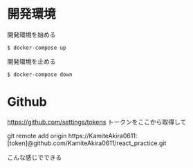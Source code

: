 # 開発環境

開発環境を始める

```
$ docker-compose up
```

開発環境を止める

```
$ docker-compose down
```

# Github

https://github.com/settings/tokens
トークンをここから取得して

git remote add origin https://KamiteAkira0611:[token]@github.com/KamiteAkira0611/react_practice.git

こんな感じでできる
